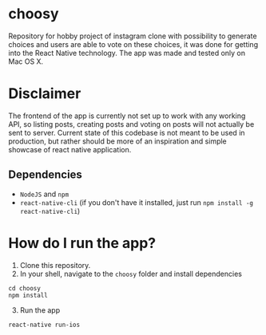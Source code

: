# choosy
Repository for hobby project of instagram clone with possibility to generate choices and users are able to vote on these choices, it was done for getting into the React Native technology. The app was made and tested only on Mac OS X.

# Disclaimer

The frontend of the app is currently not set up to work with any working API, so listing posts, creating posts and voting on posts will not actually be sent to server. Current state of this codebase is not meant to be used in production, but rather should be more of an inspiration and simple showcase of react native application.

## Dependencies
- `NodeJS` and `npm`
- `react-native-cli` (if you don't have it installed, just run `npm install -g react-native-cli`)

# How do I run the app?
1. Clone this repository.
2. In your shell, navigate to the `choosy` folder and install dependencies
```shell
cd choosy
npm install
```
3. Run the app
```shell
react-native run-ios
```
